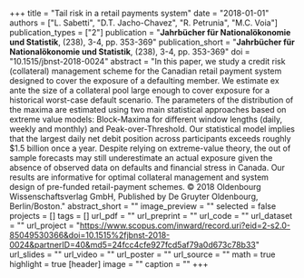 +++
title = "Tail risk in a retail payments system"
date = "2018-01-01"
authors = ["L. Sabetti", "D.T. Jacho-Chavez", "R. Petrunia", "M.C. Voia"]
publication_types = ["2"]
publication = "**Jahrbücher für Nationalökonomie und Statistik**, (238), 3-4, pp. 353-369"
publication_short = "**Jahrbücher für Nationalökonomie und Statistik**, (238), 3-4, pp. 353-369"
doi = "10.1515/jbnst-2018-0024"
abstract = "In this paper, we study a credit risk (collateral) management scheme for the Canadian retail payment system designed to cover the exposure of a defaulting member. We estimate ex ante the size of a collateral pool large enough to cover exposure for a historical worst-case default scenario. The parameters of the distribution of the maxima are estimated using two main statistical approaches based on extreme value models: Block-Maxima for different window lengths (daily, weekly and monthly) and Peak-over-Threshold. Our statistical model implies that the largest daily net debit position across participants exceeds roughly $1.5 billion once a year. Despite relying on extreme-value theory, the out of sample forecasts may still underestimate an actual exposure given the absence of observed data on defaults and financial stress in Canada. Our results are informative for optimal collateral management and system design of pre-funded retail-payment schemes. © 2018 Oldenbourg Wissenschaftsverlag GmbH, Published by De Gruyter Oldenbourg, Berlin/Boston."
abstract_short = ""
image_preview = ""
selected = false
projects = []
tags = []
url_pdf = ""
url_preprint = ""
url_code = ""
url_dataset = ""
url_project = "https://www.scopus.com/inward/record.uri?eid=2-s2.0-85049530366&doi=10.1515%2fjbnst-2018-0024&partnerID=40&md5=24fcc4cfe927fcd5af79a0d673c78b33"
url_slides = ""
url_video = ""
url_poster = ""
url_source = ""
math = true
highlight = true
[header]
image = ""
caption = ""
+++
